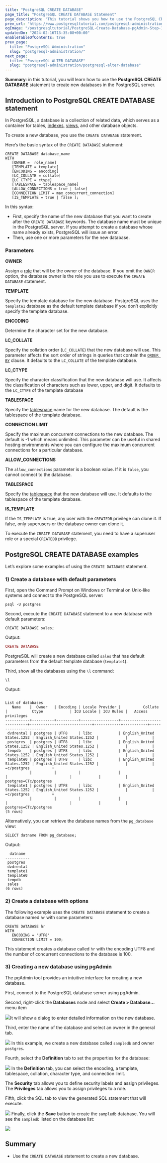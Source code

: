 ```yaml
---
title: "PostgreSQL CREATE DATABASE"
page_title: "PostgreSQL CREATE DATABASE Statement"
page_description: "This tutorial shows you how to use the PostgreSQL CREATE DATABASE statement to create new databases with various options."
prev_url: "https://www.postgresqltutorial.com/postgresql-administration/postgresql-create-database/"
ogImage: "/postgresqltutorial/PostgreSQL-Create-Database-pgAdmin-Step-1.png"
updatedOn: "2024-02-16T13:35:08+00:00"
enableTableOfContents: true
prev_page: 
  title: "PostgreSQL Administration"
  slug: "postgresql-administration/"
next_page: 
  title: "PostgreSQL ALTER DATABASE"
  slug: "postgresql-administration/postgresql-alter-database"
---
```





**Summary**: in this tutorial, you will learn how to use the **PostgreSQL CREATE DATABASE** statement to create new databases in the PostgreSQL server.


## Introduction to PostgreSQL CREATE DATABASE statement

In PostgreSQL, a database is a collection of related data, which serves as a container for tables, [indexes](../postgresql-indexes/postgresql-index-types), [views](../postgresql-views), and other database objects.

To create a new database, you use the `CREATE DATABASE` statement.

Here’s the basic syntax of the `CREATE DATABASE` statement:


```pgsql
CREATE DATABASE database_name
WITH
   [OWNER =  role_name]
   [TEMPLATE = template]
   [ENCODING = encoding]
   [LC_COLLATE = collate]
   [LC_CTYPE = ctype]
   [TABLESPACE = tablespace_name]
   [ALLOW_CONNECTIONS = true | false]
   [CONNECTION LIMIT = max_concurrent_connection]
   [IS_TEMPLATE = true | false ];
```
In this syntax:

* First, specify the name of the new database that you want to create after the `CREATE DATABASE` keywords. The database name must be unique in the PostgreSQL server. If you attempt to create a database whose name already exists, PostgreSQL will issue an error.
* Then, use one or more parameters for the new database.


### Parameters

**OWNER**

Assign a [role](postgresql-roles) that will be the owner of the database. If you omit the `OWNER` option, the database owner is the role you use to execute the `CREATE DATABASE` statement.

**TEMPLATE**

Specify the template database for the new database. PostgreSQL uses the `template1` database as the default template database if you don’t explicitly specify the template database.

**ENCODING**

Determine the character set for the new database.

**LC\_COLLATE**

Specify the collation order (`LC_COLLATE`) that the new database will use. This parameter affects the sort order of strings in queries that contain the [`ORDER BY`](../postgresql-tutorial/postgresql-order-by) clause. It defaults to the `LC_COLLATE` of the template database.

**LC\_CTYPE**

Specify the character classification that the new database will use. It affects the classification of characters such as lower, upper, and digit. It defaults to the `LC_CTYPE` of the template database

**TABLESPACE**

Specify the [tablespace](postgresql-create-tablespace) name for the new database. The default is the tablespace of the template database.

**CONNECTION LIMIT**

Specify the maximum concurrent connections to the new database. The default is \-1 which means unlimited. This parameter can be useful in shared hosting environments where you can configure the maximum concurrent connections for a particular database.

**ALLOW\_CONNECTIONS**

The `allow_connections` parameter is a boolean value. If it is `false`, you cannot connect to the database.

**TABLESPACE**

Specify the [tablespace](postgresql-create-tablespace) that the new database will use. It defaults to the tablespace of the template database.

**IS\_TEMPLATE**

If the `IS_TEMPLATE` is true, any user with the `CREATEDB` privilege can clone it. If false, only superusers or the database owner can clone it.

To execute the `CREATE DATABASE` statement, you need to have a superuser role or a special `CREATEDB` privilege.


## PostgreSQL CREATE DATABASE examples

Let’s explore some examples of using the `CREATE DATABASE` statement.


### 1\) Create a database with default parameters

First, open the Command Prompt on Windows or Terminal on Unix\-like systems and connect to the PostgreSQL server:


```pgsql
psql -U postgres
```
Second, execute the `CREATE DATABASE` statement to a new database with default parameters:


```
CREATE DATABASE sales;
```
Output:


```php
CREATE DATABASE
```
PostgreSQL will create a new database called `sales` that has default parameters from the default template database (`template1`).

Third, show all the databases using the `\l` command:


```
\l
```
Output:


```
                                                                      List of databases
   Name    |  Owner   | Encoding | Locale Provider |          Collate           |           Ctype            | ICU Locale | ICU Rules |   Access privileges
-----------+----------+----------+-----------------+----------------------------+----------------------------+------------+-----------+-----------------------
 dvdrental | postgres | UTF8     | libc            | English_United States.1252 | English_United States.1252 |            |           |
 postgres  | postgres | UTF8     | libc            | English_United States.1252 | English_United States.1252 |            |           |
 tempdb    | postgres | UTF8     | libc            | English_United States.1252 | English_United States.1252 |            |           |
 template0 | postgres | UTF8     | libc            | English_United States.1252 | English_United States.1252 |            |           | =c/postgres          +
           |          |          |                 |                            |                            |            |           | postgres=CTc/postgres
 template1 | postgres | UTF8     | libc            | English_United States.1252 | English_United States.1252 |            |           | =c/postgres          +
           |          |          |                 |                            |                            |            |           | postgres=CTc/postgres
(5 rows)
```
Alternatively, you can retrieve the database names from the `pg_database` view:


```pgsql
SELECT datname FROM pg_database;
```
Output:


```
  datname
-----------
 postgres
 dvdrental
 template1
 template0
 tempdb
 sales
(6 rows)
```

### 2\) Create a database with options

The following example uses the `CREATE DATABASE` statement to create a database named `hr` with some parameters:


```
CREATE DATABASE hr 
WITH 
   ENCODING = 'UTF8'
   CONNECTION LIMIT = 100;
```
This statement creates a database called `hr` with the encoding UTF8 and the number of concurrent connections to the database is 100\.


### 3\) Creating a new database using pgAdmin

The pgAdmin tool provides an intuitive interface for creating a new database.

First, connect to the PostgreSQL database server using pgAdmin.

Second, right\-click the **Databases** node and select **Create \> Database…** menu item

![](/postgresqltutorial/PostgreSQL-Create-Database-pgAdmin-Step-1.png)It will show a dialog to enter detailed information on the new database.

Third, enter the name of the database and select an owner in the general tab.


![](/postgresqltutorial/PostgreSQL-Create-Database-pgAdmin-Step-2.png)
In this example, we create a new database called `sampledb` and owner `postgres`.

Fourth, select the **Definition** tab to set the properties for the database:


![](/postgresqltutorial/PostgreSQL-Create-Database-pgAdmin-Step-3.png)
In the **Definition** tab, you can select the encoding, a template, tablespace, collation, character type, and connection limit.

The **Security** tab allows you to define security labels and assign privileges. The **Privileges** tab allows you to assign privileges to a role.

Fifth, click the SQL tab to view the generated SQL statement that will execute.


![](/postgresqltutorial/PostgreSQL-Create-Database-pgAdmin-Step-4.png)
Finally, click the **Save** button to create the `sampledb` database. You will see the `sampledb` listed on the database list:


![](/postgresqltutorial/PostgreSQL-Create-Database-pgAdmin-Step-5.png)

## Summary

* Use the `CREATE DATABASE` statement to create a new database.

